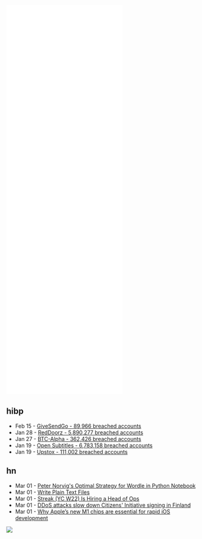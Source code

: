 ![Metrics](https://raw.githubusercontent.com/phixion/phixion/master/metrics.svg)

## hibp

<!--
for https://github.com/phixion/phixion/blob/main/.github/workflows/feeds.yml
-->
<!--START_SECTION:haveibeenpwnd-->
- Feb 15 - [GiveSendGo - 89,966 breached accounts](https://haveibeenpwned.com/PwnedWebsites#GiveSendGo)
- Jan 28 - [RedDoorz - 5,890,277 breached accounts](https://haveibeenpwned.com/PwnedWebsites#RedDoorz)
- Jan 27 - [BTC-Alpha - 362,426 breached accounts](https://haveibeenpwned.com/PwnedWebsites#BTCAlpha)
- Jan 19 - [Open Subtitles - 6,783,158 breached accounts](https://haveibeenpwned.com/PwnedWebsites#OpenSubtitles)
- Jan 19 - [Upstox - 111,002 breached accounts](https://haveibeenpwned.com/PwnedWebsites#Upstox)
<!--END_SECTION:haveibeenpwnd-->

## hn

<!--
for https://github.com/phixion/phixion/blob/main/.github/workflows/feeds.yml
-->
<!--START_SECTION:hn-->
- Mar 01 - [Peter Norvig's Optimal Strategy for Wordle in Python Notebook](https://github.com/norvig/pytudes/blob/main/ipynb/Wordle.ipynb)
- Mar 01 - [Write Plain Text Files](https://sive.rs/plaintext)
- Mar 01 - [Streak (YC W22) Is Hiring a Head of Ops](https://www.streak.com/careers/head-of-ops)
- Mar 01 - [DDoS attacks slow down Citizens' Initiative signing in Finland](https://news.ycombinator.com/item?id=30518421)
- Mar 01 - [Why Apple’s new M1 chips are essential for rapid iOS development](https://doordash.engineering/2022/03/01/why-apples-new-m1-chips-are-essential-for-rapid-ios-development/)
<!--END_SECTION:hn-->

<!--
for https://yhype.me
-->
![](https://hit.yhype.me/github/profile?user_id=13013670)
